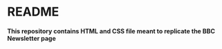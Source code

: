 README
===

#### This repository contains HTML and CSS file meant to replicate the BBC Newsletter page